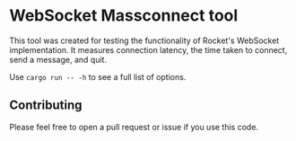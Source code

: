 # WebSocket Massconnect tool

This tool was created for testing the functionality of Rocket's WebSocket
implementation. It measures connection latency, the time taken to connect, send
a message, and quit.

Use `cargo run -- -h` to see a full list of options.

## Contributing

Please feel free to open a pull request or issue if you use this code.
